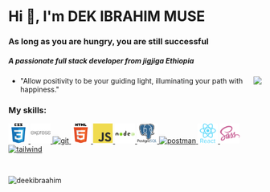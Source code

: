 <h1 align="left">Hi 👋, I'm DEK IBRAHIM MUSE</h1>
<h3 align="left">As long as you are hungry, you are still successful</h3>
  <h5 align="left">A passionate full stack developer from jigjiga Ethiopia</h5>
<img align="right" src="https://media4.giphy.com/media/v1.Y2lkPTc5MGI3NjExYmI2MjBhMjRlMzAxOTdlNGMxZDNjNTc1MzYxYjJiZjM3YTQ3MDdhYSZlcD12MV9pbnRlcm5hbF9naWZzX2dpZklkJmN0PWc/Y4ak9Ki2GZCbJxAnJD/giphy.gif" alt"coden" >

<ul align="left">
  <li align="left">"Allow positivity to be your guiding light, illuminating your path with happiness."</li>
</ul>
<h3 align="left">My skills:</h3>
<p align="left"> <a href="https://www.w3schools.com/css/" target="_blank" rel="noreferrer"> <img src="https://raw.githubusercontent.com/devicons/devicon/master/icons/css3/css3-original-wordmark.svg" alt="css3" width="40" height="40"/> </a> <a href="https://expressjs.com" target="_blank" rel="noreferrer"> <img src="https://raw.githubusercontent.com/devicons/devicon/master/icons/express/express-original-wordmark.svg" alt="express" width="40" height="40"/> </a> <a href="https://git-scm.com/" target="_blank" rel="noreferrer"> <img src="https://www.vectorlogo.zone/logos/git-scm/git-scm-icon.svg" alt="git" width="40" height="40"/> </a> <a href="https://www.w3.org/html/" target="_blank" rel="noreferrer"> <img src="https://raw.githubusercontent.com/devicons/devicon/master/icons/html5/html5-original-wordmark.svg" alt="html5" width="40" height="40"/> </a> <a href="https://developer.mozilla.org/en-US/docs/Web/JavaScript" target="_blank" rel="noreferrer"> <img src="https://raw.githubusercontent.com/devicons/devicon/master/icons/javascript/javascript-original.svg" alt="javascript" width="40" height="40"/> </a> <a href="https://nodejs.org" target="_blank" rel="noreferrer"> <img src="https://raw.githubusercontent.com/devicons/devicon/master/icons/nodejs/nodejs-original-wordmark.svg" alt="nodejs" width="40" height="40"/> </a> <a href="https://www.postgresql.org" target="_blank" rel="noreferrer"> <img src="https://raw.githubusercontent.com/devicons/devicon/master/icons/postgresql/postgresql-original-wordmark.svg" alt="postgresql" width="40" height="40"/> </a> <a href="https://postman.com" target="_blank" rel="noreferrer"> <img src="https://www.vectorlogo.zone/logos/getpostman/getpostman-icon.svg" alt="postman" width="40" height="40"/> </a> <a href="https://reactjs.org/" target="_blank" rel="noreferrer"> <img src="https://raw.githubusercontent.com/devicons/devicon/master/icons/react/react-original-wordmark.svg" alt="react" width="40" height="40"/> </a> <a href="https://sass-lang.com" target="_blank" rel="noreferrer"> <img src="https://raw.githubusercontent.com/devicons/devicon/master/icons/sass/sass-original.svg" alt="sass" width="40" height="40"/> </a> <a href="https://tailwindcss.com/" target="_blank" rel="noreferrer"> <img src="https://www.vectorlogo.zone/logos/tailwindcss/tailwindcss-icon.svg" alt="tailwind" width="40" height="40"/> </a> </p>
<br>

<p align="left"> <img src="https://komarev.com/ghpvc/?username=deekibraahim&label=Profile%20views&color=0e75b6&style=flat" alt="deekibraahim" /> </p>
